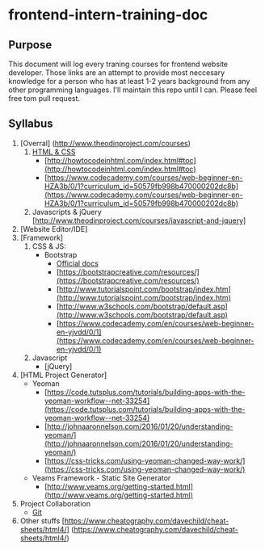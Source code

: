 # frontend-intern-training-doc

## Purpose
This document will log every traning courses for frontend website developer. Those links are an attempt to provide most neccesary knowledge for a person who has at least 1-2 years background from any other programming languages. I'll maintain this repo until I can. Please feel free tom pull request.

## Syllabus
1. [Overral] (http://www.theodinproject.com/courses)
	1. [HTML & CSS](http://www.theodinproject.com/courses/web-development-101)
		* [http://howtocodeinhtml.com/index.html#toc](http://howtocodeinhtml.com/index.html#toc)
		* [https://www.codecademy.com/courses/web-beginner-en-HZA3b/0/1?curriculum_id=50579fb998b470000202dc8b](https://www.codecademy.com/courses/web-beginner-en-HZA3b/0/1?curriculum_id=50579fb998b470000202dc8b)
	2. Javascripts & jQuery [http://www.theodinproject.com/courses/javascript-and-jquery]
2. [Website Editor/IDE]
3. [Framework]
	1. CSS & JS:
		* Bootstrap
			- [Official docs](http://getbootstrap.com/css/)
			- [https://bootstrapcreative.com/resources/](https://bootstrapcreative.com/resources/)
			- [http://www.tutorialspoint.com/bootstrap/index.htm](http://www.tutorialspoint.com/bootstrap/index.htm)
			- [http://www.w3schools.com/bootstrap/default.asp](http://www.w3schools.com/bootstrap/default.asp)
			- [https://www.codecademy.com/en/courses/web-beginner-en-yjvdd/0/1](https://www.codecademy.com/en/courses/web-beginner-en-yjvdd/0/1)
	2. Javascript
		* [jQuery]
4. [HTML Project Generator]
	* Yeoman
		- [https://code.tutsplus.com/tutorials/building-apps-with-the-yeoman-workflow--net-33254](https://code.tutsplus.com/tutorials/building-apps-with-the-yeoman-workflow--net-33254)
		- [http://johnaaronnelson.com/2016/01/20/understanding-yeoman/](http://johnaaronnelson.com/2016/01/20/understanding-yeoman/)
		- [https://css-tricks.com/using-yeoman-changed-way-work/](https://css-tricks.com/using-yeoman-changed-way-work/)
	* Veams Framework - Static Site Generator
		- [http://www.veams.org/getting-started.html](http://www.veams.org/getting-started.html)
5. Project Collaboration
	* [Git](https://git-scm.com/book/vi/v1)
6. Other stuffs
	[https://www.cheatography.com/davechild/cheat-sheets/html4/] (https://www.cheatography.com/davechild/cheat-sheets/html4/)